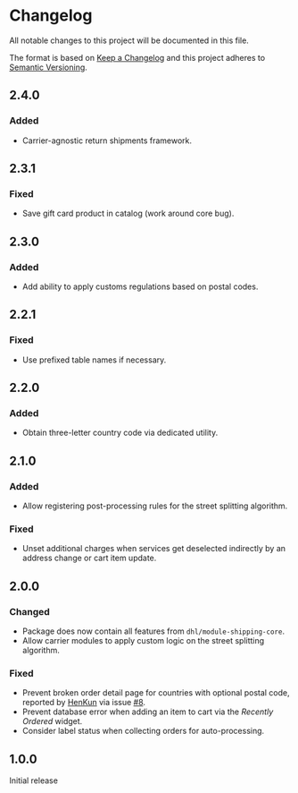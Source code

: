 # Changelog
All notable changes to this project will be documented in this file.

The format is based on [Keep a Changelog](http://keepachangelog.com/en/1.0.0/)
and this project adheres to [Semantic Versioning](http://semver.org/spec/v2.0.0.html).

## 2.4.0

### Added

- Carrier-agnostic return shipments framework.

## 2.3.1

### Fixed

- Save gift card product in catalog (work around core bug).

## 2.3.0

### Added

- Add ability to apply customs regulations based on postal codes.

## 2.2.1

### Fixed

- Use prefixed table names if necessary.

## 2.2.0

### Added

- Obtain three-letter country code via dedicated utility.

## 2.1.0

### Added

- Allow registering post-processing rules for the street splitting algorithm.

### Fixed

- Unset additional charges when services get deselected indirectly by an address change or cart item update.

## 2.0.0

### Changed

- Package does now contain all features from `dhl/module-shipping-core`.
- Allow carrier modules to apply custom logic on the street splitting algorithm.

### Fixed

- Prevent broken order detail page for countries with optional postal code, reported by
  [HenKun](https://github.com/HenKun) via issue [#8](https://github.com/netresearch/dhl-module-shipping-core/issues/8).
- Prevent database error when adding an item to cart via the _Recently Ordered_ widget.
- Consider label status when collecting orders for auto-processing.

## 1.0.0

Initial release 
